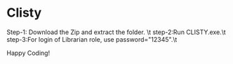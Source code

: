 # Clisty
Step-1: Download the Zip and extract the folder. \t
step-2:Run CLISTY.exe.\t
step-3:For login of Librarian role, use password="12345".\t

Happy Coding!
